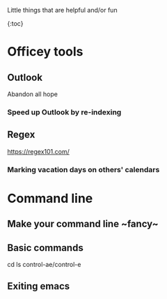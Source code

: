 Little things that are helpful and/or fun

{:toc}

# Officey tools

## Outlook
Abandon all hope

### Speed up Outlook by re-indexing

## Regex
https://regex101.com/

### Marking vacation days on others' calendars

# Command line

## Make your command line ~fancy~

## Basic commands
cd
ls
control-ae/control-e

## Exiting emacs 
